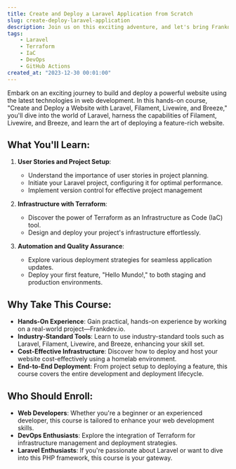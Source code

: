 ```yaml
---
title: Create and Deploy a Laravel Application from Scratch
slug: create-deploy-laravel-application
description: Join us on this exciting adventure, and let's bring Frankdev.io to life together! Enroll now and take the first step towards becoming a proficient web developer with hands-on experience in Laravel and modern web development tools.
tags:
    - Laravel
    - Terraform
    - IaC
    - DevOps
    - GitHub Actions
created_at: "2023-12-30 00:01:00"
---
```


Embark on an exciting journey to build and deploy a powerful website using the latest technologies in web development. In this hands-on course, "Create and Deploy a Website with Laravel, Filament, Livewire, and Breeze," you'll dive into the world of Laravel, harness the capabilities of Filament, Livewire, and Breeze, and learn the art of deploying a feature-rich website.

## What You'll Learn:

1. **User Stories and Project Setup**:
    -   Understand the importance of user stories in project planning.
    -   Initiate your Laravel project, configuring it for optimal performance.
    -   Implement version control for effective project management
2. **Infrastructure with Terraform**:
    -   Discover the power of Terraform as an Infrastructure as Code (IaC) tool.
    -   Design and deploy your project's infrastructure effortlessly.

3. **Automation and Quality Assurance**:
    -   Explore various deployment strategies for seamless application updates.
    -   Deploy your first feature, "Hello Mundo!," to both staging and production environments.

## Why Take This Course:

-   **Hands-On Experience**: Gain practical, hands-on experience by working on a real-world project—Frankdev.io.
-   **Industry-Standard Tools**: Learn to use industry-standard tools such as Laravel, Filament, Livewire, and Breeze, enhancing your skill set.
-   **Cost-Effective Infrastructure**: Discover how to deploy and host your website cost-effectively using a homelab environment.
-   **End-to-End Deployment**: From project setup to deploying a feature, this course covers the entire development and deployment lifecycle.

## Who Should Enroll:

-   **Web Developers**: Whether you're a beginner or an experienced developer, this course is tailored to enhance your web development skills.
-   **DevOps Enthusiasts**: Explore the integration of Terraform for infrastructure management and deployment strategies.
-   **Laravel Enthusiasts**: If you're passionate about Laravel or want to dive into this PHP framework, this course is your gateway.
